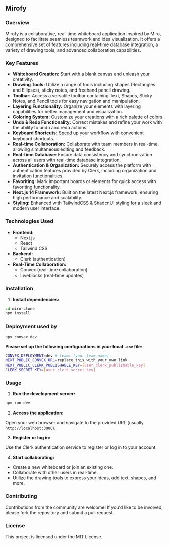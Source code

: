 ## Mirofy

### Overview

Mirofy is a collaborative, real-time whiteboard application inspired by Miro, designed to facilitate seamless teamwork and idea visualization. It offers a comprehensive set of features including real-time database integration, a variety of drawing tools, and advanced collaboration capabilities.

### Key Features

- **Whiteboard Creation:** Start with a blank canvas and unleash your creativity.
- **Drawing Tools:** Utilize a range of tools including shapes (Rectangles and Ellipses), sticky notes, and freehand pencil drawing.
- **Toolbar:** Access a versatile toolbar containing Text, Shapes, Sticky Notes, and Pencil tools for easy navigation and manipulation.
- **Layering Functionality:** Organize your elements with layering capabilities for better management and visualization.
- **Coloring System:** Customize your creations with a rich palette of colors.
- **Undo & Redo Functionality:** Correct mistakes and refine your work with the ability to undo and redo actions.
- **Keyboard Shortcuts:** Speed up your workflow with convenient keyboard shortcuts.
- **Real-time Collaboration:** Collaborate with team members in real-time, allowing simultaneous editing and feedback.
- **Real-time Database:** Ensure data consistency and synchronization across all users with real-time database integration.
- **Authentication & Organization:** Securely access the platform with authentication features provided by Clerk, including organization and invitation functionalities.
- **Favoriting:** Mark important boards or elements for quick access with favoriting functionality.
- **Next.js 14 Framework:** Built on the latest Next.js framework, ensuring high performance and scalability.
- **Styling:** Enhanced with TailwindCSS & ShadcnUI styling for a sleek and modern user interface.

### Technologies Used

- **Frontend:**
  - Next.js
  - React
  - Tailwind CSS
- **Backend:**
  - Clerk (authentication)
- **Real-Time Collaboration:**
  - Convex (real-time collaboration)
  - Liveblocks (real-time updates)

### Installation

1. **Install dependencies:**

```bash
cd miro-clone
npm install
```

### Deployment used by 
```bash 
npx convex dev
```
**Please set up the following configurations in your local `.env` file:**

```bash
CONVEX_DEPLOYMENT=dev # team: [your_team_name]
NEXT_PUBLIC_CONVEX_URL=replace_this_with_your_own_link
NEXT_PUBLIC_CLERK_PUBLISHABLE_KEY=[user_clerk_publishable_key]
CLERK_SECRET_KEY=[user_clerk_secret_key]
```

### Usage

1. **Run the development server:**

```bash
npm run dev
```

2. **Access the application:**

Open your web browser and navigate to the provided URL (usually `http://localhost:3000`).

3. **Register or log in:**

Use the Clerk authentication service to register or log in to your account.

4. **Start collaborating:**

- Create a new whiteboard or join an existing one.
- Collaborate with other users in real-time.
- Utilize the drawing tools to express your ideas, add text, shapes, and more.

### Contributing

Contributions from the community are welcome! If you'd like to be involved, please fork the repository and submit a pull request.

### License

This project is licensed under the MIT License.
